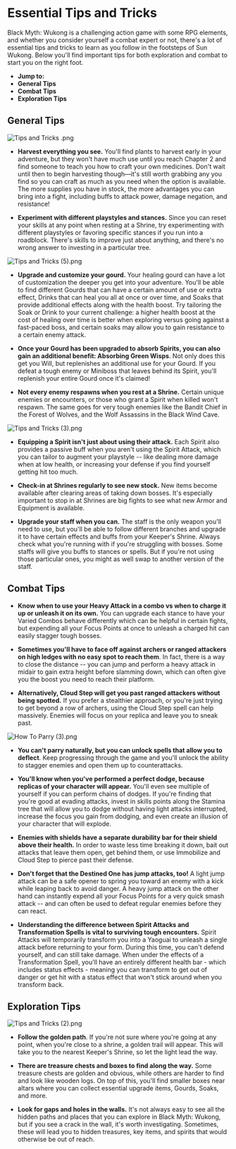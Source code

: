 # Essential Tips and Tricks

Black Myth: Wukong is a challenging action game with some RPG elements, and whether you consider yourself a combat expert or not, there's a lot of essential tips and tricks to learn as you follow in the footsteps of Sun Wukong. Below you'll find important tips for both exploration and combat to start you on the right foot. 

  * **Jump to:**
* **General Tips**
* **Combat Tips**
* **Exploration Tips**

## General Tips

![Tips and Tricks .png](https://oyster.ignimgs.com/mediawiki/apis.ign.com/black-myth-wukong/1/1c/Tips_and_Tricks_.png)

  * **Harvest everything you see.** You'll find plants to harvest early in your adventure, but they won't have much use until you reach Chapter 2 and find someone to teach you how to craft your own medicines. Don't wait until then to begin harvesting though—it's still worth grabbing any you find so you can craft as much as you need when the option is available. The more supplies you have in stock, the more advantages you can bring into a fight, including buffs to attack power, damage negation, and resistance!

  * **Experiment with different playstyles and stances.** Since you can reset your skills at any point when resting at a Shrine, try experimenting with different playstyles or favoring specific stances if you run into a roadblock. There's skills to improve just about anything, and there's no wrong answer to investing in a particular tree.

![Tips and Tricks \(5\).png](https://oyster.ignimgs.com/mediawiki/apis.ign.com/black-myth-wukong/5/58/Tips_and_Tricks_%285%29.png)

  * **Upgrade and customize your gourd.** Your healing gourd can have a lot of customization the deeper you get into your adventure. You'll be able to find different Gourds that can have a certain amount of use or extra effect, Drinks that can heal you all at once or over time, and Soaks that provide additional effects along with the health boost. Try tailoring the Soak or Drink to your current challenge: a higher health boost at the cost of healing over time is better when exploring versus going against a fast-paced boss, and certain soaks may allow you to gain resistance to a certain enemy attack.

  * **Once your Gourd has been upgraded to absorb Spirits, you can also gain an additional benefit: Absorbing Green Wisps**. Not only does this get you Will, but replenishes an additional use for your Gourd. If you defeat a tough enemy or Miniboss that leaves behind its Spirit, you'll replenish your entire Gourd once it's claimed!

  * **Not every enemy respawns when you rest at a Shrine.** Certain unique enemies or encounters, or those who grant a Spirit when killed won't respawn. The same goes for very tough enemies like the Bandit Chief in the Forest of Wolves, and the Wolf Assassins in the Black Wind Cave.

![Tips and Tricks \(3\).png](https://oyster.ignimgs.com/mediawiki/apis.ign.com/black-myth-wukong/f/f8/Tips_and_Tricks_%283%29.png)

  * **Equipping a Spirit isn't just about using their attack.** Each Spirit also provides a passive buff when you aren't using the Spirit Attack, which you can tailor to augment your playstyle -- like dealing more damage when at low health, or increasing your defense if you find yourself getting hit too much.

  * **Check-in at Shrines regularly to see new stock.** New items become available after clearing areas of taking down bosses. It's especially important to stop in at Shrines are big fights to see what new Armor and Equipment is available. 

  * **Upgrade your staff when you can.** The staff is the only weapon you'll need to use, but you'll be able to follow different branches and upgrade it to have certain effects and buffs from your Keeper's Shrine. Always check what you're running with if you're struggling with bosses. Some staffs will give you buffs to stances or spells. But if you're not using those particular ones, you might as well swap to another version of the staff. 

## Combat Tips

  * **Know when to use your Heavy Attack in a combo vs when to charge it up or unleash it on its own.** You can upgrade each stance to have your Varied Combos behave differently which can be helpful in certain fights, but expending all your Focus Points at once to unleash a charged hit can easily stagger tough bosses.

  * **Sometimes you'll have to face off against archers or ranged attackers on high ledges with no easy spot to reach them**. In fact, there is a way to close the distance -- you can jump and perform a heavy attack in midair to gain extra height before slamming down, which can often give you the boost you need to reach their platform. 

  * **Alternatively, Cloud Step will get you past ranged attackers without being spotted.** If you prefer a stealthier approach, or you're just trying to get beyond a row of archers, using the Cloud Step spell can help massively. Enemies will focus on your replica and leave you to sneak past. 

![How To Parry \(3\).png](https://oyster.ignimgs.com/mediawiki/apis.ign.com/black-myth-wukong/a/ac/How_To_Parry_%283%29.png)

  * **You can't parry naturally, but you can unlock spells that allow you to deflect**. Keep progressing through the game and you'll unlock the ability to stagger enemies and open them up to counterattacks. 

  * **You'll know when you've performed a perfect dodge, because replicas of your character will appear.** You'll even see multiple of yourself if you can perform chains of dodges. If you're finding that you're good at evading attacks, invest in skills points along the Stamina tree that will allow you to dodge without having light attacks interrupted, increase the focus you gain from dodging, and even create an illusion of your character that will explode. 

  * **Enemies with shields have a separate durability bar for their shield above their health.** In order to waste less time breaking it down, bait out attacks that leave them open, get behind them, or use Immobilize and Cloud Step to pierce past their defense.

  * **Don't forget that the Destined One has jump attacks, too!** A light jump attack can be a safe opener to spring you toward an enemy with a kick while leaping back to avoid danger. A heavy jump attack on the other hand can instantly expend all your Focus Points for a very quick smash attack -- and can often be used to defeat regular enemies before they can react.

  * **Understanding the difference between Spirit Attacks and Transformation Spells is vital to surviving tough encounters.** Spirit Attacks will temporarily transform you into a Yaoguai to unleash a single attack before returning to your form. During this time, you can't defend yourself, and can still take damage. When under the effects of a Transformation Spell, you'll have an entirely different health bar - which includes status effects - meaning you can transform to get out of danger or get hit with a status effect that won't stick around when you transform back.

## Exploration Tips

![Tips and Tricks \(2\).png](https://oyster.ignimgs.com/mediawiki/apis.ign.com/black-myth-wukong/a/a2/Tips_and_Tricks_%282%29.png)

  * **Follow the golden path**. If you're not sure where you're going at any point, when you're close to a shrine, a golden trail will appear. This will take you to the nearest Keeper's Shrine, so let the light lead the way.

  * **There are treasure chests and boxes to find along the way.** Some treasure chests are golden and obvious, while others are harder to find and look like wooden logs. On top of this, you'll find smaller boxes near altars where you can collect essential upgrade items, Gourds, Soaks, and more.

  * **Look for gaps and holes in the walls.** It's not always easy to see all the hidden paths and places that you can explore in Black Myth: Wukong, but if you see a crack in the wall, it's worth investigating. Sometimes, these will lead you to hidden treasures, key items, and spirits that would otherwise be out of reach.
